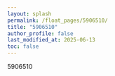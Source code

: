 ```yaml
---
layout: splash
permalink: /float_pages/5906510/
title: "5906510"
author_profile: false
last_modified_at: 2025-06-13
toc: false
---
```

 
5906510
